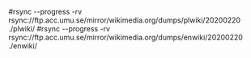 #rsync --progress -rv rsync://ftp.acc.umu.se/mirror/wikimedia.org/dumps/plwiki/20200220 ./plwiki/
#rsync --progress -rv rsync://ftp.acc.umu.se/mirror/wikimedia.org/dumps/enwiki/20200220 ./enwiki/
